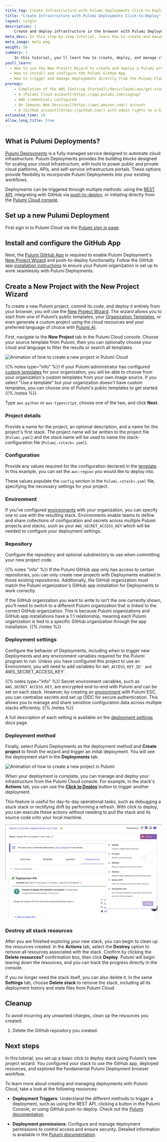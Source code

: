 ```yaml
---
title_tag: Create Infrastructure with Pulumi Deployments Click-to-Deploy | Learn Pulumi
title: "Create Infrastructure with Pulumi Deployments Click-to-Deploy"
layout: single
description: |
    Create and deploy infrastructure in the browser with Pulumi Deployments and the New Project Wizard.
meta_desc: In this step-by-step tutorial, learn how to create and manage cloud infrastructure using Pulumi Deployments, the New Project Wizard, and GitHub integration.
meta_image: meta.png
weight: 50
summary: |
    In this tutorial, you'll learn how to create, deploy, and manage cloud infrastructure using Pulumi Deployments with click-to-deploy. You'll start by using the New Project Wizard to set up and launch infrastructure from your browser, selecting a template to get started quickly. Additionally, you'll configure the Pulumi GitHub App to support additional deployment triggers, including push-to-deploy.
youll_learn:
  - How to use the New Project Wizard to create and deploy a Pulumi project from your browser
  - How to install and configure the Pulumi GitHub App
  - How to trigger and manage deployments directly from the Pulumi Cloud console using click-to-deploy
prereqs:
    - Completion of the AWS [Getting Started](/docs/clouds/aws/get-started/) guide or familiarity with the basics of the Pulumi workflow
    - A [Pulumi Cloud account](https://app.pulumi.com/signup)
    - AWS credentials configured
    - An [Amazon Web Services](https://aws.amazon.com/) account
    - A [GitHub account](https://github.com/) with admin rights to a Git repository or organization
estimated_time: 10
allow_long_title: true
---
```


## What is Pulumi Deployments?

[Pulumi Deployments](/docs/pulumi-cloud/deployments/) is a fully managed service designed to automate cloud infrastructure. Pulumi Deployments provides the building blocks designed for scaling your cloud infrastructure, with tools to power public and private cloud platforms, APIs, and self-service infrastructure portals. These options provide flexibility to incorporate Pulumi Deployments into your existing workflows.

Deployments can be triggered through multiple methods: using the [REST API](/docs/pulumi-cloud/deployments/reference/#deployments-rest-api), integrating with GitHub via [push-to-deploy](/docs/pulumi-cloud/deployments/reference/#github-app-installation), or initiating directly from the [Pulumi Cloud console](/docs/pulumi-cloud/deployments/reference/#pulumi-console).

## Set up a new Pulumi Deployment

First sign in to Pulumi Cloud via the [Pulumi sign in page](https://app.pulumi.com).

## Install and configure the GitHub App

Next, the [Pulumi GitHub App](/docs/using-pulumi/continuous-delivery/github-app/) is required to enable Pulumi Deployment's [New Project Wizard](/docs/pulumi-cloud/developer-portals/new-project-wizard/) and push-to-deploy functionality. Follow the GitHub app [installation instructions](/docs/pulumi-cloud/deployments/reference/#github-app-installation) to ensure your Pulumi organization is set up to work seamlessly with Pulumi Deployments.

## Create a New Project with the New Project Wizard

To create a new Pulumi project, commit its code, and deploy it entirely from your browser, you will use the [New Project Wizard](/docs/pulumi-cloud/developer-portals/new-project-wizard/). The wizard allows you to start from one of Pulumi’s public templates, your [Organization Templates](/docs/pulumi-cloud/developer-portals/templates), or even generate a custom project using the cloud resources and your preferred language of choice with [Pulumi AI](link).

First, navigate to the **New Project** tab in the Pulumi Cloud console. Choose your source template from Pulumi, then you can optionally choose your cloud and language to filter the results or search all templates.

![Animation of how to create a new project in Pulumi Cloud](./pulumi-create-new-project.gif)

{{% notes type="info" %}}
If your Pulumi administrator has configured [custom templates](/docs/pulumi-cloud/developer-portals/templates) for your organization, you will be able to choose from your organization's custom templates from your own image source.
If you select "Use a template" but your organization doesn't have custom templates, you can choose one of Pulumi's public templates to get started.
{{% /notes %}}

Type `aws-python` or `aws-typescript`, choose one of the two, and click **Next**.

### Project details

Provide a name for the project, an optional description, and a name for the project's first stack. The project name will be written to the project file (`Pulumi.yaml`) and the stack name will be used to name the stack-configuration file (`Pulumi.<stack>.yaml`).

### Configuration

Provide any values required for the configuration declared in the [template](/docs/pulumi-cloud/developer-portals/templates). In this example, you can set the `aws:region` you would like to deploy into.

These values populate the `config` section in the `Pulumi.<stack>.yaml` file, specifying the necessary settings for your project.

### Environment

If you've configured [environments](/docs/pulumi-cloud/esc) with your organization, you can specify one to use with the resulting stack. Environments enable teams to define and share collections of configuration and secrets across multiple Pulumi projects and stacks, such as your `AWS_SECRET_ACCESS_KEY` which will be needed to configure your deployment settings. 

### Repository

Configure the repository and optional subdirectory to use when committing your new project code.

{{% notes "info" %}}
If the Pulumi GitHub app only has access to certain repositories, you can only create new projects with Deployments enabled in those existing repositories. Additionally, the GitHub organization must match the Pulumi organization's GitHub app installation for Deployments to work correctly.

If the GitHub organization you want to write to isn’t the one currently shown, you’ll need to switch to a different Pulumi organization that is linked to the correct GitHub organization. This is because Pulumi organizations and GitHub app installations have a 1:1 relationship, meaning each Pulumi organization is tied to a specific GitHub organization through the app installation.
{{% /notes %}}

### Deployment settings

Configure the behavior of Deployments, including when to trigger new Deployments and any environment variables required for the Pulumi program to run. Unless you have configured this project to use an Environment, you will need to add variables for `AWS_ACCESS_KEY_ID' and `AWS_SECRET_ACCESS_KEY`.

{{% notes type="info" %}}
Secret environment variables, such as `AWS_SECRET_ACCESS_KEY`, are encrypted end-to-end with Pulumi and can be set on each stack. However, by creating an [environment](/docs/pulumi-cloud/esc) with Pulumi ESC, you can centralize secrets and set up OIDC for secure authentication. This allows you to manage and share sensitive configuration data across multiple stacks efficiently.
{{% /notes %}}

A full description of each setting is available on the [deployment settings](/docs/pulumi-cloud/deployments/reference/#deployment-settings) docs page.

### Deployment method

Finally, select Pulumi Deployments as the deployment method and **Create project** to finish the wizard and trigger an initial deployment. You will see the deployment start in the **Deployments** tab.

![Animation of how to create a new project in Pulumi](./pulumi-new-project-wizard.gif)

When your deployment is complete, you can manage and deploy your infrastructure from the Pulumi Cloud console. For example, in the stack's **Actions** tab, you can use the **[Click to Deploy](https://www.pulumi.com/docs/pulumi-cloud/deployments/reference/#click-to-deploy)** button to trigger another deployment.

This feature is useful for day-to-day operational tasks, such as debugging a stuck stack or rectifying drift by performing a refresh. With click to deploy, you can execute these actions without needing to pull the stack and its source code onto your local machine.

![Image of the Pulumi cloud console actions](./pulumi-cloud-actions.png)

### Destroy all stack resources

After you are finished exploring your new stack, you can begin to clean up the resources created. In the **Actions** tab, select the **Destroy** option to remove all resources associated with the stack. Confirm by clicking the **Delete resources?** confirmation box, then click **Deploy**. Pulumi will begin tearing down the resources, and you can track the progress directly in the console.

If you no longer need the stack itself, you can also delete it. In the same **Settings** tab, choose **Delete stack** to remove the stack, including all its deployment history and state files from Pulumi Cloud.

## Cleanup

To avoid incurring any unwanted charges, clean up the resources you created:

1. Delete the GitHub repository you created.

## Next steps

In this tutorial, you set up a basic click to deploy stack using Pulumi’s new project wizard. You configured your stack to use the GitHub app, deployed resources, and explored the fundamental Pulumi Deployment browser workflow.

To learn more about creating and managing deployments with Pulumi Cloud, take a look at the following resources:

- **Deployment Triggers**: Understand the different methods to trigger a deployment, such as using the REST API, clicking a button in the Pulumi Console, or using GitHub push-to-deploy. Check out the [Pulumi documentation](https://www.pulumi.com/docs/pulumi-cloud/deployments/reference/#deployment-triggers).

- **Deployment permissions**: Configure and manage deployment permissions to control access and ensure security. Detailed information is available in the [Pulumi documentation](https://www.pulumi.com/docs/pulumi-cloud/deployments/reference/#deployment-permissions).
